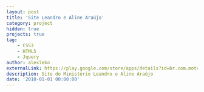 ```yaml
---
layout: post
title: 'Site Leandro e Aline Araújo'
category: project
hidden: true
projects: true
tag:
    - CSS3
    - HTML5
    - Jquery
author: alexleko
externalLink: https://play.google.com/store/apps/details?id=br.com.motelcomanche.gerarcupom
description: Site do Ministério Leandro e Aline Araújo
date: '2018-01-01 00:00:00'
---
```

